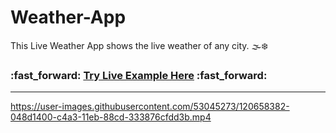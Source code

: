 # Weather-App
This Live Weather App shows the live weather of any city. 🌫️❄️

<h3>:fast_forward: <a href="https://weather-app-05.herokuapp.com/">Try Live Example Here</a> :fast_forward:</h3>
<hr>

https://user-images.githubusercontent.com/53045273/120658382-048d1400-c4a3-11eb-88cd-333876cfdd3b.mp4



